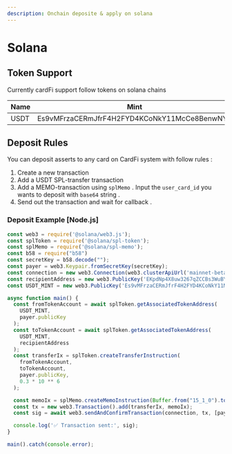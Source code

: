 ```yaml
---
description: Onchain deposite & apply on solana
---
```


# Solana

## Token Support&#x20;

Currently cardFi support follow tokens on solana chains

| Name | Mint                                         | Vault                                        | Vault Token Account                          |
| ---- | -------------------------------------------- | -------------------------------------------- | -------------------------------------------- |
| USDT | Es9vMFrzaCERmJfrF4H2FYD4KCoNkY11McCe8BenwNYB | EKpdNp4X8uw3267qZCCBs3WuBYPW3vBnbC1x5gnGSv2K | 34uXzajC7JSwNc1ogiPqQPQ9FCw3FJVNSoSneUwhY4xc |

## Deposit Rules&#x20;

You can deposit asserts to any card on CardFi system with follow rules :&#x20;

1. Create a new transaction
2. Add a USDT SPL-transfer transaction
3. Add a MEMO-transaction using `splMemo` . Input the `user_card_id` you wants to deposit with `base64` string .&#x20;
4. Send out the transaction and wait for callback .

### Deposit Example \[Node.js]

```javascript
const web3 = require('@solana/web3.js');
const splToken = require('@solana/spl-token');
const splMemo = require('@solana/spl-memo');
const b58 = require("b58")
const secretKey = b58.decode("");
const payer = web3.Keypair.fromSecretKey(secretKey);
const connection = new web3.Connection(web3.clusterApiUrl('mainnet-beta'), 'confirmed');
const recipientAddress = new web3.PublicKey('EKpdNp4X8uw3267qZCCBs3WuBYPW3vBnbC1x5gnGSv2K');
const USDT_MINT = new web3.PublicKey('Es9vMFrzaCERmJfrF4H2FYD4KCoNkY11McCe8BenwNYB');

async function main() {
  const fromTokenAccount = await splToken.getAssociatedTokenAddress(
    USDT_MINT,
    payer.publicKey
  );
  const toTokenAccount = await splToken.getAssociatedTokenAddress(
    USDT_MINT,
    recipientAddress
  );
  const transferIx = splToken.createTransferInstruction(
    fromTokenAccount,
    toTokenAccount,
    payer.publicKey,
    0.3 * 10 ** 6 
  );

  const memoIx = splMemo.createMemoInstruction(Buffer.from("15_1_0").toString("base64"), [payer.publicKey]); //user_card_id Here .
  const tx = new web3.Transaction().add(transferIx, memoIx);
  const sig = await web3.sendAndConfirmTransaction(connection, tx, [payer]);

  console.log('✅ Transaction sent:', sig);
}

main().catch(console.error);

```
